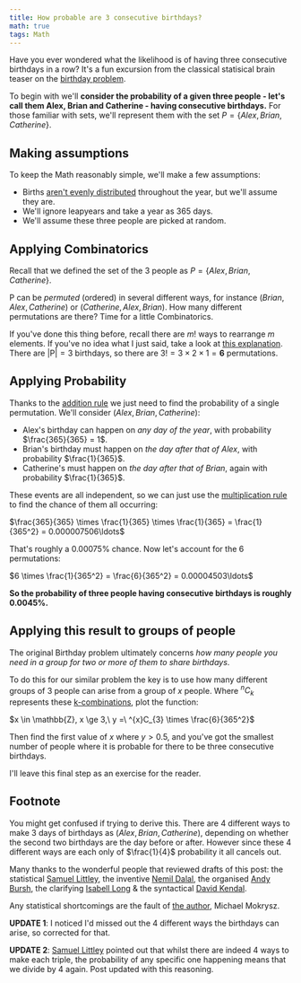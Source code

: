 ```yaml
---
title: How probable are 3 consecutive birthdays?
math: true
tags: Math
---
```

Have you ever wondered what the likelihood is of having three consecutive birthdays in a row? It's a fun excursion from the classical statisical brain teaser on the [birthday problem](http://en.wikipedia.org/wiki/Birthday_problem).
<!--more-->

To begin with we'll **consider the probability of a given three people - let's call them Alex, Brian and Catherine - having consecutive birthdays.** For those familiar with sets, we'll represent them with the set $P = \{ Alex, Brian, Catherine \}$.

## Making assumptions
To keep the Math reasonably simple, we'll make a few assumptions:

* Births [aren't evenly distributed](http://www.stanford.edu/~dgleich/notebook/2009/04/birthday_distribution.html) throughout the year, but we'll assume they are.
* We'll ignore leapyears and take a year as 365 days.
* We'll assume these three people are picked at random.

## Applying Combinatorics
Recall that we defined the set of the 3 people as $P = \{ Alex, Brian, Catherine \}$.

P can be *permuted* (ordered) in several different ways, for instance $( Brian, Alex, Catherine )$ or $( Catherine, Alex, Brian )$. How many different permutations are there? Time for a little Combinatorics.

If you've done this thing before, recall there are $m!$ ways to rearrange $m$ elements. If you've no idea what I just said, take a look at [this explanation](http://math.stackexchange.com/questions/108812/how-many-ways-can-we-order-a-set-of-n-elements). There are $|\mathrm{P}| = 3$ birthdays, so there are $3! = 3 \times 2 \times 1 = \mathbf{6}$ permutations.

## Applying Probability
Thanks to the [addition rule](https://www.khanacademy.org/math/probability/independent-dependent-probability/addition_rule_probability/v/addition-rule-for-probability) we just need to find the probability of a single permutation. We'll consider $( Alex, Brian, Catherine )$:

* Alex's birthday can happen on *any day of the year*, with probability $\frac{365}{365} = 1$.
* Brian's birthday must happen on *the day after that of Alex*, with probability $\frac{1}{365}$.
* Catherine's must happen on *the day after that of Brian*, again with probability $\frac{1}{365}$.

These events are all independent, so we can just use the [multiplication rule](http://stattrek.com/probability/probability-rules.aspx) to find the chance of them all occurring:

$\frac{365}{365} \times \frac{1}{365} \times \frac{1}{365} = \frac{1}{365^2} = 0.000007506\ldots$

That's roughly a $0.00075\%$ chance. Now let's account for the 6 permutations:

$6 \times \frac{1}{365^2} = \frac{6}{365^2} = 0.00004503\ldots$

<b>So the probability of three people having consecutive birthdays is roughly $0.0045\%$.</b>

## Applying this result to groups of people
The original Birthday problem ultimately concerns *how many people you need in a group for two or more of them to share birthdays*.

To do this for our similar problem the key is to use how many different groups of 3 people can arise from a group of $x$ people. Where $^{n}C_{k}$ represents these [k-combinations](http://en.wikipedia.org/wiki/Combinations#Number_of_k-combinations), plot the function:

$x \in \mathbb{Z}, x \ge 3,\ y =\ ^{x}C_{3} \times \frac{6}{365^2}$

Then find the first value of $x$ where $y > 0.5$, and you've got the smallest number of people where it is probable for there to be three consecutive birthdays.

I'll leave this final step as an exercise for the reader.

## Footnote
You might get confused if trying to derive this. There are 4 different ways to make 3 days of birthdays as $( Alex, Brian, Catherine )$, depending on whether the second two birthdays are the day before or after. However since these 4 different ways are each only of $\frac{1}{4}$ probability it all cancels out.

Many thanks to the wonderful people that reviewed drafts of this post: the statistical [Samuel Littley](https://www.toastwaffle.com), the inventive [Nemil Dalal](http://toys.dreamforge.me/users/nemild), the organised [Andy Bursh](https://twitter.com/AndyBursh), the clarifying [Isabell Long](http://issyl0.co.uk) &amp; the syntactical [David Kendal](http://dpk.io).

Any statistical shortcomings are the fault of [the author](https://46b.it/about/), Michael Mokrysz.

**UPDATE 1**: I noticed I'd missed out the 4 different ways the birthdays can arise, so corrected for that.

**UPDATE 2**: [Samuel Littley](https://www.toastwaffle.com) pointed out that whilst there are indeed 4 ways to make each triple, the probability of any specific one happening means that we divide by 4 again. Post updated with this reasoning.
